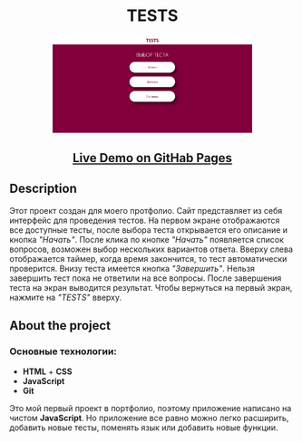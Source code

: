 <h1 align="center">TESTS</h1>
<p align="center"><img width="70%" src="./img/first_screen.jpg"></p>
<h2 align="center">
  <a href="https://nikulin-andrey.github.io/Tests/">Live Demo on GitHab Pages</a>
</h2>

## Description
Этот проект создан для моего протфолио. Сайт представляет из себя интерфейс для проведения тестов. На первом экране отображаются все доступные тесты, после выбора теста открывается его описание и кнопка *"Начать"*. После клика по кнопке *"Начать"* появляется список вопросов, возможен выбор нескольких вариантов ответа. Вверху слева отображается таймер, когда время закончится, то тест автоматически проверится. Внизу теста имеется кнопка *"Завершить"*. Нельзя завершить тест пока не ответили на все вопросы. После завершения
теста на экран выводится результат. Чтобы вернуться на первый экран, нажмите на *"TESTS"* вверху.

## About the project

### Основные технологии:

- **HTML** + **CSS**
- **JavaScript**
- **Git**

Это мой первый проект в портфолио, поэтому приложение написано на чистом **JavaScript**. Но приложение все равно можно легко расширить, добавить новые тесты, поменять язык или добавить новые функции.
